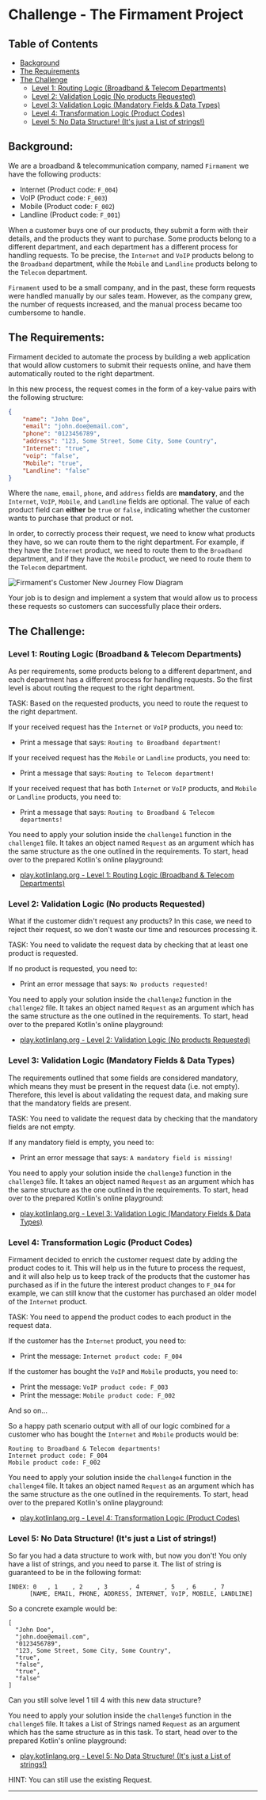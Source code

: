 # Challenge - The Firmament Project

## Table of Contents
- [Background](#background)
- [The Requirements](#the-requirements)
- [The Challenge](#the-challenge)
  - [Level 1: Routing Logic (Broadband & Telecom Departments)](#level-1-routing-logic-broadband--telecom-departments)
  - [Level 2: Validation Logic (No products Requested)](#level-2-validation-logic-no-products-requested)
  - [Level 3: Validation Logic (Mandatory Fields & Data Types)](#level-3-validation-logic-mandatory-fields--data-types)
  - [Level 4: Transformation Logic (Product Codes)](#level-4-transformation-logic-product-codes)
  - [Level 5: No Data Structure! (It's just a List of strings!)](#level-5-no-data-structure-its-just-a-list-of-strings)

## Background:

We are a broadband & telecommunication company, named `Firmament` we have the following products:
- Internet (Product code: `F_004`)
- VoIP (Product code: `F_003`)
- Mobile (Product code: `F_002`)
- Landline (Product code: `F_001`)

When a customer buys one of our products, they submit a form with their details, and the products they want to purchase.
Some products belong to a different department, and each department has a different process for handling requests. To be
precise, the `Internet` and `VoIP` products belong to the `Broadband` department, while the `Mobile` and `Landline` products
belong to the `Telecom` department.

`Firmament` used to be a small company, and in the past, these form requests were handled manually by our sales team.
However, as the company grew, the number of requests increased, and the manual process became too cumbersome to handle.

## The Requirements:

Firmament decided to automate the process by building a web application that would allow customers to submit their requests
online, and have them automatically routed to the right department.

In this new process, the request comes in the form of a key-value pairs with the following structure:

```json
{
    "name": "John Doe",
    "email": "john.doe@email.com",
    "phone": "0123456789",
    "address": "123, Some Street, Some City, Some Country",
    "Internet": "true",
    "voip": "false",
    "Mobile": "true",
    "Landline": "false"
}
```

Where the `name`, `email`, `phone`, and `address` fields are **mandatory**, and the `Internet`, `VoIP`, `Mobile`, and `Landline`
fields are optional. The value of each product field can **either** be `true` or `false`, indicating whether the customer
wants to purchase that product or not.

In order, to correctly process their request, we need to know what products they have, so we can route them to the
right department. For example, if they have the `Internet` product, we need to route them to the `Broadband` department,
and if they have the `Mobile` product, we need to route them to the `Telecom` department.

![Firmament's Customer New Journey Flow Diagram](firmament_customer_new_journey.drawio.png)

Your job is to design and implement a system that would allow us to process these requests so customers can successfully
place their orders.

## The Challenge:

### Level 1: Routing Logic (Broadband & Telecom Departments)

As per requirements, some products belong to a different department, and each department has a different process for
handling requests. So the first level is about routing the request to the right department.

TASK: Based on the requested products, you need to route the request to the right department.

If your received request has the `Internet` or `VoIP` products, you need to:
- Print a message that says: `Routing to Broadband department!`

If your received request has the `Mobile` or `Landline` products, you need to:
- Print a message that says: `Routing to Telecom department!`

If your received request that has both `Internet` or `VoIP` products, and `Mobile` or `Landline` products, you need to:
- Print a message that says: `Routing to Broadband & Telecom departments!`

You need to apply your solution inside the `challenge1` function in the `challenge1` file. 
It takes an object named `Request` as an argument which has the same structure as the one outlined in the requirements.
To start, head over to the prepared Kotlin's online playground:

- [play.kotlinlang.org - Level 1: Routing Logic (Broadband & Telecom Departments)](https://pl.kotl.in/GkTKfp2Wm)

### Level 2: Validation Logic (No products Requested)

What if the customer didn't request any products? In this case, we need to reject their
request, so we don't waste our time and resources processing it.

TASK: You need to validate the request data by checking that at least one product is requested.

If no product is requested, you need to:
- Print an error message that says: `No products requested!`

You need to apply your solution inside the `challenge2` function in the `challenge2` file. 
It takes an object named `Request` as an argument which has the same structure as the one outlined in the requirements.
To start, head over to the prepared Kotlin's online playground:

- [play.kotlinlang.org - Level 2: Validation Logic (No products Requested)](https://pl.kotl.in/MrOn0eWyW)

### Level 3: Validation Logic (Mandatory Fields & Data Types)

The requirements outlined that some fields are considered mandatory, which means they must be present in
the request data (i.e. not empty). Therefore, this level is about validating the request data, and making
sure that the mandatory fields are present.

TASK: You need to validate the request data by checking that the mandatory fields are not empty.

If any mandatory field is empty, you need to:
- Print an error message that says: `A mandatory field is missing!`

You need to apply your solution inside the `challenge3` function in the `challenge3` file. 
It takes an object named `Request` as an argument which has the same structure as the one outlined in the requirements.
To start, head over to the prepared Kotlin's online playground:

- [play.kotlinlang.org - Level 3: Validation Logic (Mandatory Fields & Data Types)](https://pl.kotl.in/Y5QMInxEz)

### Level 4: Transformation Logic (Product Codes)

Firmament decided to enrich the customer request date by adding the product codes to it. This will help us
in the future to process the request, and it will also help us to keep track of the products that the customer
has purchased as if in the future the interest product changes to `F_044` for example, we can still know that
the customer has purchased an older model of the `Internet` product.

TASK: You need to append the product codes to each product in the request data.

If the customer has the `Internet` product, you need to:
- Print the message: `Internet product code: F_004`

If the customer has bought the `VoIP` and `Mobile` products, you need to:
- Print the message: `VoIP product code: F_003`
- Print the message: `Mobile product code: F_002`

And so on...

So a happy path scenario output with all of our logic combined for a customer who has bought the
`Internet` and `Mobile` products would be:

```
Routing to Broadband & Telecom departments!
Internet product code: F_004
Mobile product code: F_002
``` 

You need to apply your solution inside the `challenge4` function in the `challenge4` file. 
It takes an object named `Request` as an argument which has the same structure as the one outlined in the requirements.
To start, head over to the prepared Kotlin's online playground:

- [play.kotlinlang.org - Level 4: Transformation Logic (Product Codes)](https://pl.kotl.in/oM8WayQLn)

### Level 5: No Data Structure! (It's just a List of strings!)

So far you had a data structure to work with, but now you don't! You only have a list of strings, and you need to parse
it. The list of string is guaranteed to be in the following format:

```text
INDEX: 0   , 1    , 2    , 3      , 4       , 5   , 6     , 7  
      [NAME, EMAIL, PHONE, ADDRESS, INTERNET, VoIP, MOBILE, LANDLINE]
```

So a concrete example would be:

```text
[ 
  "John Doe",
  "john.doe@email.com",
  "0123456789",
  "123, Some Street, Some City, Some Country",
  "true",
  "false",
  "true",
  "false"
]
```

Can you still solve level 1 till 4 with this new data structure?

You need to apply your solution inside the `challenge5` function in the `challenge5` file. 
It takes a List of Strings named `Request` as an argument which has the same structure as in this task.
To start, head over to the prepared Kotlin's online playground:

- [play.kotlinlang.org - Level 5: No Data Structure! (It's just a List of strings!)](https://pl.kotl.in/wbq5lQPLe)

HINT: You can still use the existing Request.

___